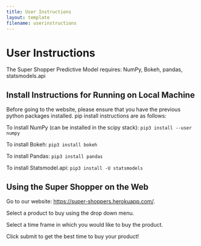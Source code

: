 ```yaml
---
title: User Instructions
layout: template
filename: userinstructions
--- 
```


# User Instructions
The Super Shopper Predictive Model requires:
NumPy, Bokeh, pandas, statsmodels.api

## Install Instructions for Running on Local Machine
Before going to the website, please ensure that you have the previous python packages installed. 
pip install instructions are as follows:

To install NumPy (can be installed in the scipy stack): `pip3 install --user numpy`

To install Bokeh: `pip3 install bokeh`

To install Pandas: `pip3 install pandas`

To install Statsmodel.api: `pip3 install -U statsmodels`

## Using the Super Shopper on the Web
Go to our website: https://super-shoppers.herokuapp.com/.

Select a product to buy using the drop down menu.

Select a time frame in which you would like to buy the product.

Click submit to get the best time to buy your product!




